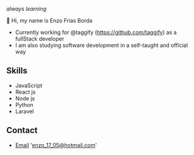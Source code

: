 *always learning*

👋 Hi, my name is Enzo Frias Borda


* Currently working for @taggify  (https://github.com/taggify) as a fullStack developer
* I am also studying software development in a self-taught and official way

## Skills 
* JavaScript
* React js
* Node js
* Python
* Laravel


## Contact

* [Email](enzo_17_05@hotmail.com) 'enzo_17_05@hotmail.com'
